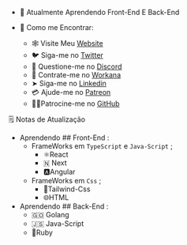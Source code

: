 - 🧠 Atualmente Aprendendo Front-End E Back-End 

- 🙋 Como me Encontrar:

  - 🕸️ Visite Meu [Website]()
  - 🐦 Siga-me no [Twitter]() 
  - 🔌 Questione-me no [Discord]()
  - 🤝 Contrate-me no [Workana](https://www.workana.com/freelancer/019abdac0b15b679c623a49fd486b17c?utm_source=share-profile&utm_medium=email&utm_campaign=share-2022-05-06)
  -  ➤ Siga-me no [Linkedin](https://matrix.to/#/+atmachine:matrix.org)
  -  💳 Ajude-me no [Patreon]()
  - 🙅🏼Patrocine-me  no [GitHub]()


🗒️ Notas de Atualização

- Aprendendo ## Front-End : 
  - FrameWorks em `TypeScript` e `Java-Script` ;
    - ⚛️React 
    - 🇳 Next
    - 🅰️Angular
  - FrameWorks em `Css` ;
    - 💨Tailwind-Css
    - 🌐HTML
- Aprendendo ## Back-End : 
  - 🇬🇴  Golang 
  - 🇯🇸  Java-Script
  - 💎Ruby
